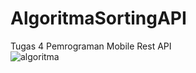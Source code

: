 # AlgoritmaSortingAPI
Tugas 4 Pemrograman Mobile Rest API  
![algoritma](https://user-images.githubusercontent.com/95514071/147384773-b90a4ecb-a019-4985-bf00-d56306758a51.gif)
